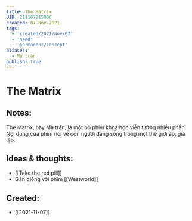 ```yaml
---
title: The Matrix
UID: 211107215006
created: 07-Nov-2021
tags:
  - 'created/2021/Nov/07'
  - 'seed'
  - 'permanent/concept'
aliases:
  - Ma trận
publish: True
---
```

# The Matrix

## Notes:
The Matrix, hay Ma trận, là một bộ phim khoa học viễn tưởng nhiều phần. Nội dung của phim nói về con người đang sống trong một thế giới ảo, giả lập.

## Ideas & thoughts:
- [[Take the red pill]]
- Gần giống với phim [[Westworld]]


## Created:
- [[2021-11-07]]
